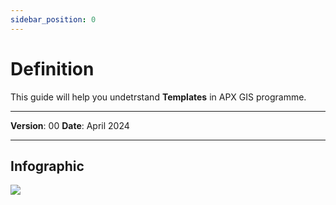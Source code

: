 ```yaml
---
sidebar_position: 0
---
```

# Definition

This guide will help you undetrstand **Templates** in APX GIS programme.

------------

**Version**: 00
**Date**: April 2024

------------
## **Infographic**

![](/img/12.Templates/Template-Intro01.png)